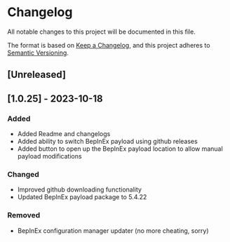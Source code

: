 # Changelog

All notable changes to this project will be documented in this file.

The format is based on [Keep a Changelog](https://keepachangelog.com/en/1.0.0/),
and this project adheres to [Semantic Versioning](https://semver.org/spec/v2.0.0.html).

## [Unreleased]

## [1.0.25] - 2023-10-18

### Added

- Added Readme and changelogs
- Added ability to switch BepInEx payload using github releases
- Added button to open up the BepInEx payload location to allow manual payload modifications

### Changed

- Improved github downloading functionality
- Updated BepInEx payload package to 5.4.22

### Removed

- BepInEx configuration manager updater (no more cheating, sorry)

